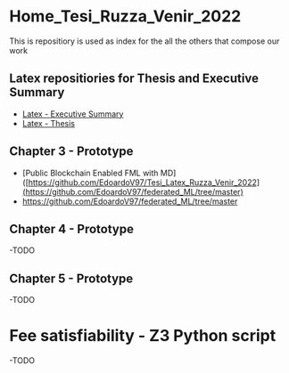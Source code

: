 # Home_Tesi_Ruzza_Venir_2022
This is repositiory is used as index for the all the others that compose our work

## Latex repositiories for Thesis and Executive Summary
- [Latex - Executive Summary](https://github.com/EdoardoV97/Tesi_Latex_Ruzza_Venir_2022)
- [Latex - Thesis](https://github.com/EdoardoV97/Tesi_Latex_Ruzza_Venir_2022)

## Chapter 3 - Prototype
- [Public Blockchain Enabled FML with MD]([https://github.com/EdoardoV97/Tesi_Latex_Ruzza_Venir_2022](https://github.com/EdoardoV97/federated_ML/tree/master)
- https://github.com/EdoardoV97/federated_ML/tree/master

## Chapter 4 - Prototype
-TODO

## Chapter 5 - Prototype
-TODO

# Fee satisfiability - Z3 Python script
-TODO
